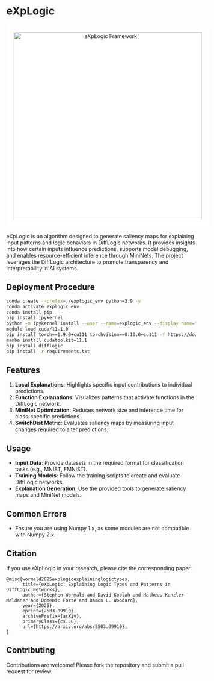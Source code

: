 # eXpLogic

<div align="center">
  <a href="https://scholar.google.com/citations?user=erXnlb4AAAAJ&hl=en">
    <img src="https://i.imgur.com/3X52Var.png" alt="eXpLogic Framework" width="500" style="background-color: white; padding: 20px; border-radius: 10px;">
  </a>
</div>

eXpLogic is an algorithm designed to generate saliency maps for explaining input patterns and logic behaviors in DiffLogic networks. It provides insights into how certain inputs influence predictions, supports model debugging, and enables resource-efficient inference through MiniNets. The project leverages the DiffLogic architecture to promote transparency and interpretability in AI systems.

## Deployment Procedure

```bash
conda create --prefix=./explogic_env python=3.9 -y
conda activate explogic_env
conda install pip
pip install ipykernel
python -m ipykernel install --user --name=explogic_env --display-name="EXPLOGIC"
module load cuda/11.1.0
pip install torch==1.9.0+cu111 torchvision==0.10.0+cu111 -f https://download.pytorch.org/whl/torch_stable.html
mamba install cudatoolkit=11.1
pip install difflogic
pip install -r requirements.txt
```

## Features

1. **Local Explanations**: Highlights specific input contributions to individual predictions.
2. **Function Explanations**: Visualizes patterns that activate functions in the DiffLogic network.
3. **MiniNet Optimization**: Reduces network size and inference time for class-specific predictions.
4. **SwitchDist Metric**: Evaluates saliency maps by measuring input changes required to alter predictions.

## Usage

- **Input Data**: Provide datasets in the required format for classification tasks (e.g., MNIST, FMNIST).
- **Training Models**: Follow the training scripts to create and evaluate DiffLogic networks.
- **Explanation Generation**: Use the provided tools to generate saliency maps and MiniNet models.

## Common Errors

- Ensure you are using Numpy 1.x, as some modules are not compatible with Numpy 2.x.

## Citation

If you use eXpLogic in your research, please cite the corresponding paper:

```
@misc{wormald2025explogicexplaininglogictypes,
      title={eXpLogic: Explaining Logic Types and Patterns in DiffLogic Networks}, 
      author={Stephen Wormald and David Koblah and Matheus Kunzler Maldaner and Domenic Forte and Damon L. Woodard},
      year={2025},
      eprint={2503.09910},
      archivePrefix={arXiv},
      primaryClass={cs.LG},
      url={https://arxiv.org/abs/2503.09910}, 
}
```
## Contributing

Contributions are welcome! Please fork the repository and submit a pull request for review.
